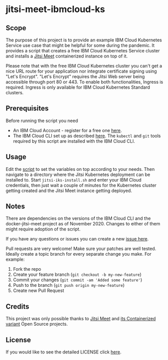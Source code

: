 <!-- This should be the location of the title of the repository, normally the short name -->
# jitsi-meet-ibmcloud-ks

<!-- Build Status, is a great thing to have at the top of your repository, it shows that you take your CI/CD as first class citizens -->
<!-- [![Build Status](https://travis-ci.org/jjasghar/ibm-cloud-cli.svg?branch=master)](https://travis-ci.org/jjasghar/ibm-cloud-cli) -->

<!-- Not always needed, but a scope helps the user understand in a short sentance like below, why this repo exists -->
## Scope

The purpose of this project is to provide an example IBM Cloud Kubernetes Service use case that might be helpful for some during the pandemic.
It provides a script that creates a free IBM Cloud Kubernetes Service cluster and installs a [Jitsi Meet](https://jitsi.org/)
containerized instance on top of it.

Please note that with the free IBM Cloud Kubernetes cluster you can't get a nice URL route for your application nor integrate certificate signing using "Let's Encrypt". "Let's Encrypt" requires the Jitsi Web server being accessible through port 80 or 443. To enable both functionalities, Ingress is required. Ingress is only available for IBM Cloud Kubernetes Standard clusters.

## Prerequisites

Before running the script you need

* An IBM Cloud Account - register for a free one [here](https://cloud.ibm.com).
* The IBM Cloud CLI set up as described [here](https://cloud.ibm.com/docs/cli). The `kubectl` and `git` tools required by this script are installed with the IBM Cloud CLI. 

<!-- A more detailed Usage or detailed explaination of the repository here -->
## Usage

Edit the [script](src/jitsi-iks-install.sh) to set the variables on top according to your needs.
Then navigate to a directory where the Jitsi Kubernetes deployment can be installed to.
Start `jitsi-iks-install.sh` and enter your IBM Cloud credentials, then just wait a couple of minutes for the
Kubernetes cluster getting created and the Jitsi Meet instance getting deployed.

<!-- A notes section is useful for anything that isn't covered in the Usage or Scope. Like what we have below. -->
## Notes

There are dependencies on the versions of the IBM Cloud CLI and the docker-jitsi-meet project as of November 2020.
Changes to either of them might require adoption of the script.

<!-- Questions can be useful but optional, this gives you a place to say, "This is how to contact this project maintainers or create PRs -->
If you have any questions or issues you can create a new [issue here](https://github.com/hseipp/jitsi-meet-ibmcloud-ks/issues).

Pull requests are very welcome! Make sure your patches are well tested.
Ideally create a topic branch for every separate change you make. For
example:

1. Fork the repo
2. Create your feature branch (`git checkout -b my-new-feature`)
3. Commit your changes (`git commit -am 'Added some feature'`)
4. Push to the branch (`git push origin my-new-feature`)
5. Create new Pull Request

## Credits

This project was only possible thanks to [Jitsi Meet](https://jitsi.org/) and [its Containerized variant](https://github.com/jitsi/docker-jitsi-meet) Open Source projects.

## License

If you would like to see the detailed LICENSE click [here](LICENSE).
